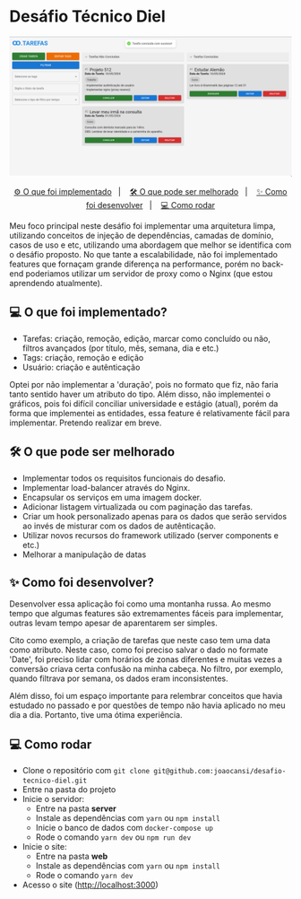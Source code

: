 # Desáfio Técnico Diel

<p align="center">
 <img src=".github/assets.png" width="750px" />
</p>

<p align="center">
 <a href="#-o-que-foi-implementado">⚙️ O que foi implementado</a>&nbsp;&nbsp;&nbsp;|&nbsp;&nbsp;&nbsp;
 <a href="#-o-que-pode-ser-melhorado">🛠️ O que pode ser melhorado</a>&nbsp;&nbsp;&nbsp;|&nbsp;&nbsp;&nbsp;
 <a href="#-como-foi-desenvolver">✨ Como foi desenvolver</a>&nbsp;&nbsp;&nbsp;|&nbsp;&nbsp;&nbsp;
 <a href="#-como-rodar">💻 Como rodar</a>
</p> 

Meu foco principal neste desáfio foi implementar uma arquitetura limpa, utilizando conceitos de injeção de dependências, camadas de domínio, casos de uso e etc, utilizando uma abordagem que melhor se identifica com o desáfio proposto. No que tante a escalabilidade, não foi implementado features que fornaçam grande diferença na performance, porém no back-end poderiamos utilizar um servidor de proxy como o Nginx (que estou aprendendo atualmente).
 
## 💻 O que foi implementado?

- Tarefas: criação, remoção, edição, marcar como concluído ou não, filtros avançados (por título, mês, semana, dia e etc.)
- Tags: criação, remoção e edição
- Usuário: criação e autênticação

Optei por não implementar a 'duração', pois no formato que fiz, não faria tanto sentido haver um atributo do tipo. Além disso, não implementei o gráficos, pois foi difícil conciliar universidade e estágio (atual), porém da forma que implementei as entidades, essa feature é relativamente fácil para implementar. Pretendo realizar em breve. 

## 🛠️ O que pode ser melhorado

- Implementar todos os requisitos funcionais do desafio.
- Implementar load-balancer através do Nginx.
- Encapsular os serviços em uma imagem docker.
- Adicionar listagem virtualizada ou com paginação das tarefas.
- Criar um hook personalizado apenas para os dados que serão servidos ao invés de misturar com os dados de autênticação.
- Utilizar novos recursos do framework utilizado (server components e etc.)
- Melhorar a manipulação de datas

## ✨ Como foi desenvolver?

Desenvolver essa aplicação foi como uma montanha russa. Ao mesmo tempo que algumas features são extremamentes fáceis para implementar, outras levam tempo apesar de aparentarem ser simples. 

Cito como exemplo, a criação de tarefas que neste caso tem uma data como atributo. Neste caso, como foi preciso salvar o dado no formate 'Date', foi preciso lidar com horários de zonas diferentes e muitas vezes a conversão criava certa confusão na minha cabeça. No filtro, por exemplo, quando filtrava por semana, os dados eram inconsistentes.

Além disso, foi um espaço importante para relembrar conceitos que havia estudado no passado e por questões de tempo não havia aplicado no meu dia a dia. Portanto, tive uma ótima experiência.

## 💻 Como rodar

- Clone o repositório com `git clone git@github.com:joaocansi/desafio-tecnico-diel.git`
- Entre na pasta do projeto
- Inicie o servidor:
  - Entre na pasta **server**
  - Instale as dependências com `yarn` ou `npm install` 
  - Inicie o banco de dados com `docker-compose up`
  - Rode o comando `yarn dev` ou `npm run dev`
- Inicie o site:
  - Entre na pasta **web**
  - Instale as dependências com `yarn` ou `npm install` 
  - Rode o comando `yarn dev`
- Acesso o site ([http://localhost:3000](http://localhost:3000/logar))
